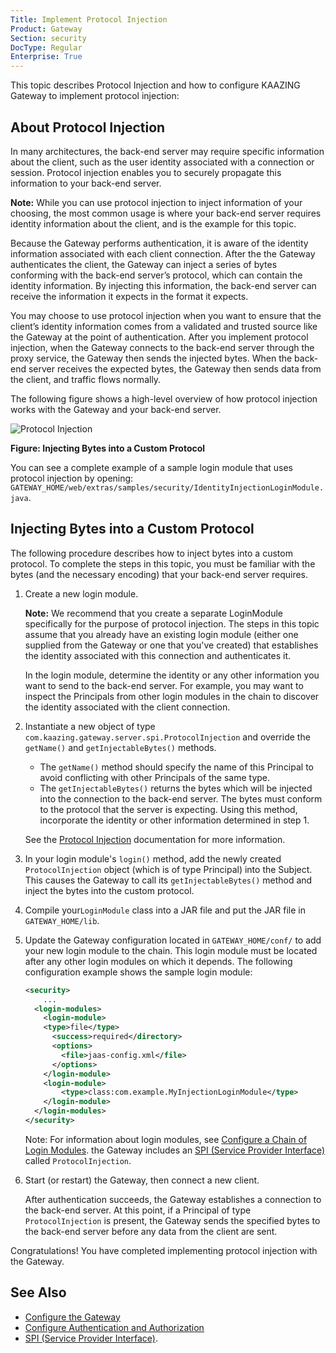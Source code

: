 ```yaml
---
Title: Implement Protocol Injection
Product: Gateway
Section: security
DocType: Regular
Enterprise: True
---
```


This topic describes Protocol Injection and how to configure KAAZING Gateway to implement protocol injection:

About Protocol Injection
-----------------------------------------------------------------

In many architectures, the back-end server may require specific information about the client, such as the user identity associated with a connection or session. Protocol injection enables you to securely propagate this information to your back-end server.

**Note:** While you can use protocol injection to inject information of your choosing, the most common usage is where your back-end server requires identity information about the client, and is the example for this topic.

Because the Gateway performs authentication, it is aware of the identity information associated with each client connection. After the the Gateway authenticates the client, the Gateway can inject a series of bytes conforming with the back-end server’s protocol, which can contain the identity information. By injecting this information, the back-end server can receive the information it expects in the format it expects.

You may choose to use protocol injection when you want to ensure that the client’s identity information comes from a validated and trusted source like the Gateway at the point of authentication. After you implement protocol injection, when the Gateway connects to the back-end server through the proxy service, the Gateway then sends the injected bytes. When the back-end server receives the expected bytes, the Gateway then sends data from the client, and traffic flows normally.

The following figure shows a high-level overview of how protocol injection works with the Gateway and your back-end server.

![Protocol Injection](../images/f-protocol-injection-web.jpg)

**Figure: Injecting Bytes into a Custom Protocol**

You can see a complete example of a sample login module that uses protocol injection by opening: `GATEWAY_HOME/web/extras/samples/security/IdentityInjectionLoginModule.java`.

Injecting Bytes into a Custom Protocol
-------------------------------------

The following procedure describes how to inject bytes into a custom protocol. To complete the steps in this topic, you must be familiar with the bytes (and the necessary encoding) that your back-end server requires.

1.  Create a new login module.

    **Note:** We recommend that you create a separate LoginModule specifically for the purpose of protocol injection. The steps in this topic assume that you already have an existing login module (either one supplied from the Gateway or one that you've created) that establishes the identity associated with this connection and authenticates it.

    In the login module, determine the identity or any other information you want to send to the back-end server. For example, you may want to inspect the Principals from other login modules in the chain to discover the identity associated with the client connection.

2.  Instantiate a new object of type `com.kaazing.gateway.server.spi.ProtocolInjection` and override the `getName()` and `getInjectableBytes()` methods.

    -   The `getName()` method should specify the name of this Principal to avoid conflicting with other Principals of the same type.
    -   The `getInjectableBytes()` returns the bytes which will be injected into the connection to the back-end server. The bytes must conform to the protocol that the server is expecting. Using this method, incorporate the identity or other information determined in step 1.

    See the [Protocol Injection](http://developer.kaazing.com/documentation/5.0/apidoc/server/gateway/server/spi/index.html) documentation for more information.

3.  In your login module's `login()` method, add the newly created `ProtocolInjection` object (which is of type Principal) into the Subject. This causes the Gateway to call its `getInjectableBytes()` method and inject the bytes into the custom protocol.
4.  Compile your`LoginModule` class into a JAR file and put the JAR file in `GATEWAY_HOME/lib`.
5.  Update the Gateway configuration located in `GATEWAY_HOME/conf/` to add your new login module to the chain. This login module must be located after any other login modules on which it depends. The following configuration example shows the sample login module:

    ``` xml
    <security>
        ...
      <login-modules>
        <login-module>
        <type>file</type>
          <success>required</directory>
          <options>
            <file>jaas-config.xml</file>
          </options>
        </login-module>
        <login-module>
            <type>class:com.example.MyInjectionLoginModule</type>
        </login-module>
      </login-modules>
    </security>
    ```

    Note: For information about login modules, see [Configure a Chain of Login Modules](https://github.com/kaazing/gateway/blob/develop/doc/security/p_auth_configure_login_module.md). the Gateway includes an [SPI (Service Provider Interface)](http://developer.kaazing.com/documentation/5.0/apidoc/server/gateway/server/spi/index.html) called `ProtocolInjection`.

6.  Start (or restart) the Gateway, then connect a new client.

    After authentication succeeds, the Gateway establishes a connection to the back-end server. At this point, if a Principal of type `ProtocolInjection` is present, the Gateway sends the specified bytes to the back-end server before any data from the client are sent.

Congratulations! You have completed implementing protocol injection with the Gateway.


See Also
------------------------------
-  [Configure the Gateway](https://github.com/kaazing/gateway/blob/develop/doc/admin-reference/o_configure_gateway_checklist.md)
-  [Configure Authentication and Authorization](o_auth_configure.md)
-  [SPI (Service Provider Interface)](http://developer.kaazing.com/documentation/5.0/apidoc/server/gateway/server/spi/index.html).

